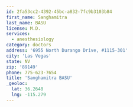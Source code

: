 ```yaml
---
id: 2fa53cc2-4392-45bc-a832-7fc9b3103b84
first_name: Sanghamitra
last_name: BASU
license: M.D.
services:
  - anesthesiology
category: doctors
address: '6955 North Durango Drive, #1115-301'
city: 'Las Vegas'
state: NV
zip: '89149'
phone: 775-623-7654
title: 'Sanghamitra BASU'
_geoloc:
  lat: 36.2648
  lng: -115.279
---
```

